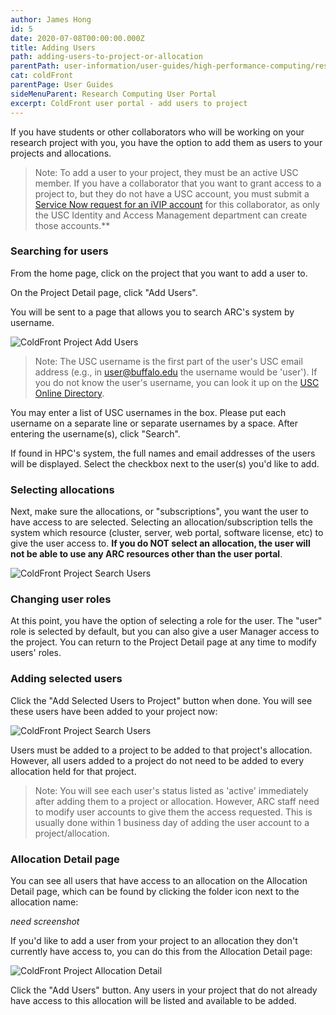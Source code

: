 ```yaml
---
author: James Hong
id: 5
date: 2020-07-08T00:00:00.000Z
title: Adding Users
path: adding-users-to-project-or-allocation
parentPath: user-information/user-guides/high-performance-computing/research-computing-user-portal
cat: coldFront
parentPage: User Guides
sideMenuParent: Research Computing User Portal
excerpt: ColdFront user portal - add users to project
---
```


If you have students or other collaborators who will be working on your research project with you, you have the option to add them as users to your projects and allocations.

> Note:  To add a user to your project, they must be an active USC member.  If you have a collaborator that you want to grant access to a project to, but they do not have a USC account, you must submit a [Service Now request for an iVIP account](https://itservices.usc.edu/iam/ivip/) for this collaborator, as only the USC Identity and Access Management department can create those accounts.**

### Searching for users
From the home page, click on the project that you want to add a user to.

On the Project Detail page, click "Add Users".

You will be sent to a page that allows you to search ARC's system by username.

![ColdFront Project Add Users](/images/coldfront_project_addusers.png)

> Note: The USC username is the first part of the user's USC email address (e.g., in user@buffalo.edu the username would be 'user').  If you do not know the user's username, you can look it up on the [USC Online Directory](https://uscdirectory.usc.edu/).

You may enter a list of USC usernames in the box.  Please put each username on a separate line or separate usernames by a space. After entering the username(s), click "Search".

If found in HPC's system, the full names and email addresses of the users will be displayed.  Select the checkbox next to the user(s) you'd like to add.  

### Selecting allocations

Next, make sure the allocations, or "subscriptions", you want the user to have access to are selected.  Selecting an allocation/subscription tells the system which resource (cluster, server, web portal, software license, etc) to give the user access to.  **If you do NOT select an allocation, the user will not be able to use any ARC resources other than the user portal**.

![ColdFront Project Search Users](/images/coldfront_project_addusers_search.png)

### Changing user roles

At this point, you have the option of selecting a role for the user. The "user" role is selected by default, but you can also give a user Manager access to the project.  You can return to the Project Detail page at any time to modify users' roles.

### Adding selected users
Click the "Add Selected Users to Project" button when done.  You will see these users have been added to your project now:  

![ColdFront Project Search Users](/images/coldfront_project_overview.png)

Users must be added to a project to be added to that project's allocation.  However, all users added to a project do not need to be added to every allocation held for that project.

> Note:  You will see each user's status listed as 'active' immediately after adding them to a project or allocation. However, ARC staff need to modify user accounts to give them the access requested.  This is usually done within 1 business day of adding the user account to a project/allocation.  

### Allocation Detail page

You can see all users that have access to an allocation on the Allocation Detail page, which can be found by clicking the folder icon next to the allocation name:  

*need screenshot*

If you'd like to add a user from your project to an allocation they don't currently have access to, you can do this from the Allocation Detail page:

![ColdFront Project Allocation Detail](/images/coldfront_allocationdetail.png)

Click the "Add Users" button.  Any users in your project that do not already have access to this allocation will be listed and available to be added.
